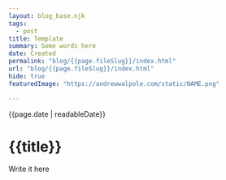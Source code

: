 ```yaml
---
layout: blog_base.njk
tags: 
  - post
title: Template
summary: Some words here
date: Created
permalink: "blog/{{page.fileSlug}}/index.html"
url: "blog/{{page.fileSlug}}/index.html"
hide: true
featuredImage: "https://andrewwalpole.com/static/NAME.png"

---
```


{{page.date | readableDate}}
# {{title}}

Write it here